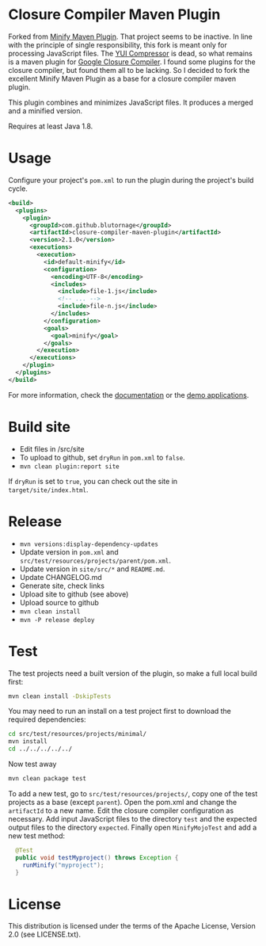 # Closure Compiler Maven Plugin

Forked from [Minify Maven Plugin](http://samaxes.github.io/minify-maven-plugin/). That project seems to be inactive. In line with the principle of single
responsibility, this fork is meant only for processing JavaScript files. The [YUI Compressor](http://yui.github.com/yuicompressor/) is dead, so what remains
is a maven plugin for [Google Closure Compiler](https://developers.google.com/closure/compiler/). I found some plugins for the closure compiler, but found
them all to be lacking. So I decided to fork the excellent Minify Maven Plugin as a base for a closure compiler maven plugin.

This plugin combines and minimizes JavaScript files. It produces a merged and a minified version.

Requires at least Java 1.8.

# Usage

Configure your project's `pom.xml` to run the plugin during the project's build cycle.

```xml
<build>
  <plugins>
    <plugin>
      <groupId>com.github.blutornage</groupId>
      <artifactId>closure-compiler-maven-plugin</artifactId>
      <version>2.1.0</version>
      <executions>
        <execution>
          <id>default-minify</id>
          <configuration>
            <encoding>UTF-8</encoding>
            <includes>
              <include>file-1.js</include>
              <!-- ... -->
              <include>file-n.js</include>
            </includes>
          </configuration>
          <goals>
            <goal>minify</goal>
          </goals>
        </execution>
      </executions>
    </plugin>
  </plugins>
</build>
```

For more information, check the [documentation](http://blutorange.github.com/closure-compiler-maven-plugin/)
or the [demo applications](https://github.com/blutorange/closure-compiler-maven-plugin/tree/master/demo).

# Build site

* Edit files in /src/site
* To upload to github, set `dryRun` in `pom.xml` to `false`.
* `mvn clean plugin:report site`

If `dryRun` is set to `true`, you can check out the site in `target/site/index.html`.

# Release

* `mvn versions:display-dependency-updates`
* Update version in `pom.xml` and `src/test/resources/projects/parent/pom.xml`.
* Update version in `site/src/*` and `README.md`.
* Update CHANGELOG.md
* Generate site, check links
* Upload site to github (see above)
* Upload source to github
* `mvn clean install`
* `mvn -P release deploy`

# Test

The test projects need a built version of the plugin, so make a full local build first:

```sh
mvn clean install -DskipTests
```

You may need to run an install on a test project first to download the required dependencies:

```sh
cd src/test/resources/projects/minimal/
mvn install
cd ../../../../../
```

Now test away

```sh
mvn clean package test
```

To add a new test, go to `src/test/resources/projects/`, copy one of the test projects as a base (except `parent`). Open the pom.xml
and change the `artifactId` to a new name. Edit the closure compiler configuration as necessary. Add input JavaScript files to
the directory `test` and the expected output files to the directory `expected`. Finally open `MinifyMojoTest` and add a new test method:

```java
  @Test
  public void testMyproject() throws Exception {
    runMinify("myproject");
  }
```

# License

This distribution is licensed under the terms of the Apache License, Version 2.0 (see LICENSE.txt).
